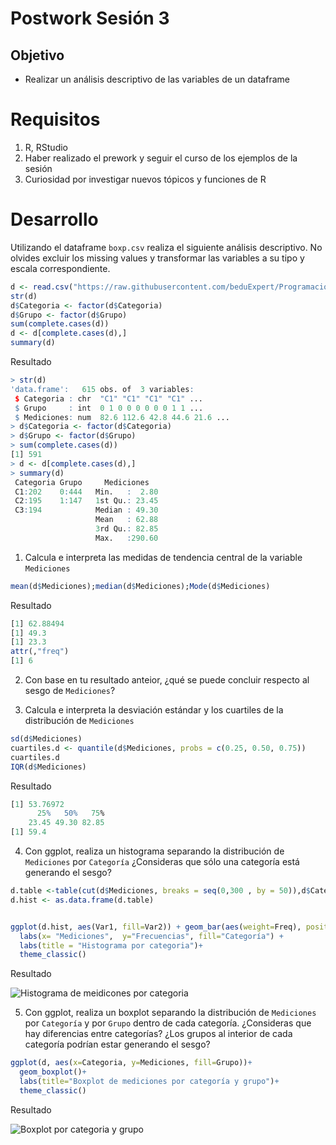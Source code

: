 # Postwork Sesión 3
## Objetivo
- Realizar un análisis descriptivo de las variables de un dataframe
# Requisitos
1. R, RStudio
2. Haber realizado el prework y seguir el curso de los ejemplos de la sesión
3. Curiosidad por investigar nuevos tópicos y funciones de R
# Desarrollo
Utilizando el dataframe `boxp.csv` realiza el siguiente análisis descriptivo. No olvides excluir los missing values y transformar las variables a su tipo y escala correspondiente.

```R
d <- read.csv("https://raw.githubusercontent.com/beduExpert/Programacion-R-Santander-2022/main/Sesion-03/Data/boxp.csv")
str(d)
d$Categoria <- factor(d$Categoria)
d$Grupo <- factor(d$Grupo)
sum(complete.cases(d))
d <- d[complete.cases(d),]
summary(d)
```
Resultado

```R
> str(d)
'data.frame':	615 obs. of  3 variables:
 $ Categoria : chr  "C1" "C1" "C1" "C1" ...
 $ Grupo     : int  0 1 0 0 0 0 0 0 1 1 ...
 $ Mediciones: num  82.6 112.6 42.8 44.6 21.6 ...
> d$Categoria <- factor(d$Categoria)
> d$Grupo <- factor(d$Grupo)
> sum(complete.cases(d))
[1] 591
> d <- d[complete.cases(d),]
> summary(d)
 Categoria Grupo     Mediciones    
 C1:202    0:444   Min.   :  2.80  
 C2:195    1:147   1st Qu.: 23.45  
 C3:194            Median : 49.30  
                   Mean   : 62.88  
                   3rd Qu.: 82.85  
                   Max.   :290.60
```

1. Calcula e interpreta las medidas de tendencia central de la variable `Mediciones`
```R
mean(d$Mediciones);median(d$Mediciones);Mode(d$Mediciones)
```
Resultado
```R
[1] 62.88494
[1] 49.3
[1] 23.3
attr(,"freq")
[1] 6
```
2. Con base en tu resultado anteior, ¿qué se puede concluir respecto al sesgo de `Mediciones`?


3. Calcula e interpreta la desviación estándar y los cuartiles de la distribución de `Mediciones`
```R
sd(d$Mediciones)
cuartiles.d <- quantile(d$Mediciones, probs = c(0.25, 0.50, 0.75))
cuartiles.d
IQR(d$Mediciones)
```
Resultado
```R
[1] 53.76972
      25%   50%   75% 
    23.45 49.30 82.85 
[1] 59.4
```
4. Con ggplot, realiza un histograma separando la distribución de `Mediciones` por `Categoría` ¿Consideras que sólo una categoría está generando el sesgo?
```R
d.table <-table(cut(d$Mediciones, breaks = seq(0,300 , by = 50)),d$Categoria)
d.hist <- as.data.frame(d.table)


ggplot(d.hist, aes(Var1, fill=Var2)) + geom_bar(aes(weight=Freq), position="dodge") + xlab("Categoría") +
  labs(x= "Mediciones",  y="Frecuencias", fill="Categoría") + 
  labs(title = "Histograma por categoria")+
  theme_classic()

```
Resultado

![Histograma de meidicones por categoria](https://github.com/nestorabdy/Programacion-R-G20/blob/main/Postwork%2003/Historgrama_p4.png)

5. Con ggplot, realiza un boxplot separando la distribución de `Mediciones` por `Categoría` y por `Grupo` dentro de cada categoría. ¿Consideras que hay diferencias entre categorías? ¿Los grupos al interior de cada categoría podrían estar generando el sesgo?
```R
ggplot(d, aes(x=Categoria, y=Mediciones, fill=Grupo))+
  geom_boxplot()+
  labs(title="Boxplot de mediciones por categoría y grupo")+
  theme_classic()
```
Resultado

![Boxplot por categoria y grupo](https://github.com/nestorabdy/Programacion-R-G20/blob/main/Postwork%2003/Boxplot_p4.png)
